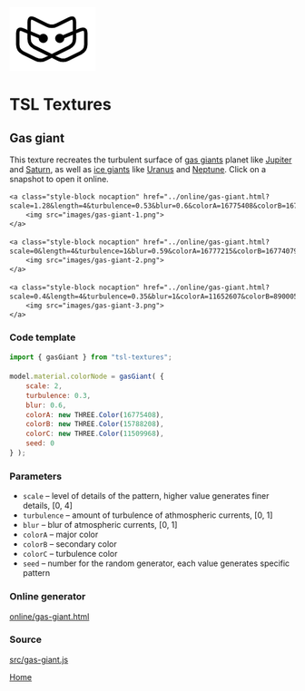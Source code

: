 <img class="logo" src="../assets/logo/logo.png">


# TSL Textures


## Gas giant

This texture recreates the turbulent surface of [gas giants](https://en.wikipedia.org/wiki/Gas_giant)
planet like [Jupiter](https://en.wikipedia.org/wiki/Jupiter) and [Saturn](https://en.wikipedia.org/wiki/Saturn),
as well as [ice giants](https://en.wikipedia.org/wiki/Ice_giant) like [Uranus](https://en.wikipedia.org/wiki/Uranus)
and [Neptune](https://en.wikipedia.org/wiki/Neptune). Click on a snapshot to open it online.

<p class="gallery">

	<a class="style-block nocaption" href="../online/gas-giant.html?scale=1.28&length=4&turbulence=0.53&blur=0.6&colorA=16775408&colorB=16777215&colorC=15715786&seed=1756">
		<img src="images/gas-giant-1.png">
	</a>

	<a class="style-block nocaption" href="../online/gas-giant.html?scale=0&length=4&turbulence=1&blur=0.59&colorA=16777215&colorB=16774079&colorC=13697024&seed=831">
		<img src="images/gas-giant-2.png">
	</a>

	<a class="style-block nocaption" href="../online/gas-giant.html?scale=0.4&length=4&turbulence=0.35&blur=1&colorA=11652607&colorB=8900052&colorC=16711680&seed=7109">
		<img src="images/gas-giant-3.png">
	</a>

</p>


### Code template

```js
import { gasGiant } from "tsl-textures";

model.material.colorNode = gasGiant( {
	scale: 2,
	turbulence: 0.3,
	blur: 0.6,
	colorA: new THREE.Color(16775408),
	colorB: new THREE.Color(15788208),
	colorC: new THREE.Color(11509968),
	seed: 0
} );
```


### Parameters

* `scale` &ndash; level of details of the pattern, higher value generates finer details, [0, 4]
* `turbulence` &ndash; amount of turbulence of athmospheric currents, [0, 1]
* `blur` &ndash; blur of atmospheric currents, [0, 1]
* `colorA` &ndash; major color
* `colorB` &ndash; secondary color
* `colorC` &ndash; turbulence color
* `seed` &ndash; number for the random generator, each value generates specific pattern


### Online generator

[online/gas-giant.html](../online/gas-giant.html)


### Source

[src/gas-giant.js](https://github.com/boytchev/tsl-textures/blob/main/src/gas-giant.js)


		
<div class="footnote">
	<a href="../">Home</a>
</div>